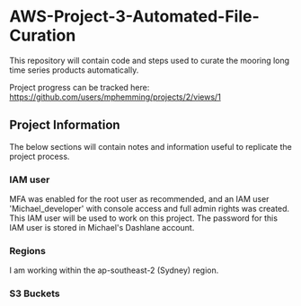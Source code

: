 # AWS-Project-3-Automated-File-Curation
This repository will contain code and steps used to curate the mooring long time series products automatically.

Project progress can be tracked here: [https://github.com/users/mphemming/projects/2/views/1 ](https://github.com/users/mphemming/projects/5)

## Project Information

The below sections will contain notes and information useful to replicate the project process.

### IAM user
MFA was enabled for the root user as recommended, and an IAM user 'Michael_developer' with console access and full admin rights was created. This IAM user will be used to work on this project. The password for this IAM user is stored in Michael's Dashlane account.

### Regions
I am working within the ap-southeast-2 (Sydney) region.

### S3 Buckets
